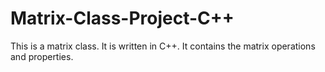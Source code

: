 # Matrix-Class-Project-C++
This is a matrix class. It is written in C++. It contains the matrix operations and properties.

